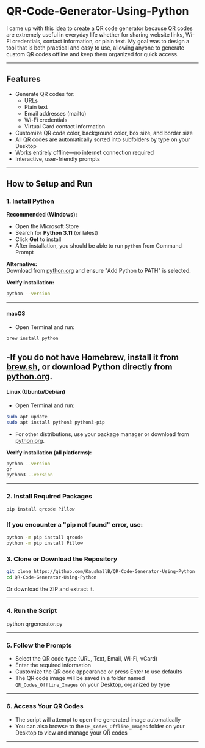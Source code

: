 # QR-Code-Generator-Using-Python

I came up with this idea to create a QR code generator because QR codes are extremely useful in everyday life whether for sharing website links, Wi-Fi credentials, contact information, or plain text. My goal was to design a tool that is both practical and easy to use, allowing anyone to generate custom QR codes offline and keep them organized for quick access.

---

##  Features

- Generate QR codes for:
  - URLs
  - Plain text
  - Email addresses (mailto)
  - Wi-Fi credentials
  - Virtual Card contact information
- Customize QR code color, background color, box size, and border size
- All QR codes are automatically sorted into subfolders by type on your Desktop
- Works entirely offline—no internet connection required
- Interactive, user-friendly prompts

---

##  How to Setup and Run

### 1. Install Python

**Recommended (Windows):**

- Open the Microsoft Store
- Search for **Python 3.11** (or latest)
- Click **Get** to install
- After installation, you should be able to run `python` from Command Prompt

**Alternative:**  
Download from [python.org](https://www.python.org/downloads/) and ensure "Add Python to PATH" is selected.

**Verify installation:**
```bash
python --version
```
---
#### **macOS**
- Open Terminal and run:
```bash
brew install python
```

-If you do not have Homebrew, install it from [brew.sh](https://brew.sh/), or download Python directly from [python.org](https://www.python.org/downloads/).
---

#### **Linux (Ubuntu/Debian)**
- Open Terminal and run:
```bash
sudo apt update
sudo apt install python3 python3-pip
```

- For other distributions, use your package manager or download from [python.org](https://www.python.org/downloads/).

**Verify installation (all platforms):**
```bash
python --version
or
python3 --version
```

---


### 2. Install Required Packages
```bash
pip install qrcode Pillow
```

### If you encounter a "pip not found" error, use:
```bash
python -m pip install qrcode
python -m pip install Pillow
```

### 3. Clone or Download the Repository

```bash
git clone https://github.com/KaushallB/QR-Code-Generator-Using-Python
cd QR-Code-Generator-Using-Python
```

Or download the ZIP and extract it.

---

### 4. Run the Script

python qrgenerator.py


---

### 5. Follow the Prompts

- Select the QR code type (URL, Text, Email, Wi-Fi, vCard)
- Enter the required information
- Customize the QR code appearance or press Enter to use defaults
- The QR code image will be saved in a folder named `QR_Codes_Offline_Images` on your Desktop, organized by type

---

### 6. Access Your QR Codes

- The script will attempt to open the generated image automatically
- You can also browse to the `QR_Codes_Offline_Images` folder on your Desktop to view and manage your QR codes

---

